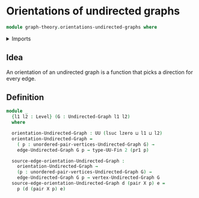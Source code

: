 # Orientations of undirected graphs

```agda
module graph-theory.orientations-undirected-graphs where
```

<details><summary>Imports</summary>
```agda
open import foundation.dependent-pair-types
open import foundation.universe-levels
open import graph-theory.undirected-graphs
open import univalent-combinatorics.finite-types
```
</details>

## Idea

An orientation of an undirected graph is a function that picks a direction for every edge.

## Definition

```agda
module _
  {l1 l2 : Level} (G : Undirected-Graph l1 l2)
  where

  orientation-Undirected-Graph : UU (lsuc lzero ⊔ l1 ⊔ l2)
  orientation-Undirected-Graph =
    ( p : unordered-pair-vertices-Undirected-Graph G) →
    edge-Undirected-Graph G p → type-UU-Fin 2 (pr1 p)

  source-edge-orientation-Undirected-Graph :
    orientation-Undirected-Graph →
    (p : unordered-pair-vertices-Undirected-Graph G) →
    edge-Undirected-Graph G p → vertex-Undirected-Graph G
  source-edge-orientation-Undirected-Graph d (pair X p) e =
    p (d (pair X p) e)
```
